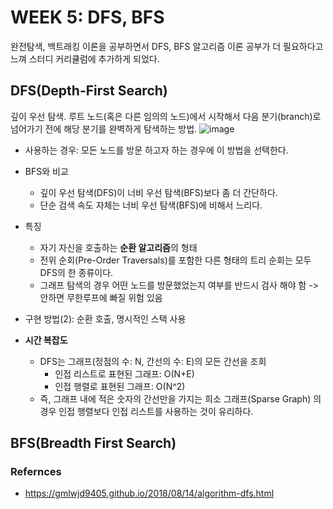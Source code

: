 # WEEK 5: DFS, BFS 
완전탐색, 백트래킹 이론을 공부하면서 DFS, BFS 알고리즘 이론 공부가 더 필요하다고 느껴 스터디 커리큘럼에 추가하게 되었다. 

## DFS(Depth-First Search)
깊이 우선 탐색. 루트 노드(혹은 다른 임의의 노드)에서 시작해서 다음 분기(branch)로 넘어가기 전에 해당 분기를 완벽하게 탐색하는 방법.
![image](https://github.com/java-coding-test/kjy/assets/65723420/a071ee01-b8d6-4fec-beb6-428a69cfa0b1)

* 사용하는 경우: 모든 노드를 방문 하고자 하는 경우에 이 방법을 선택한다.
* BFS와 비교 
  * 깊이 우선 탐색(DFS)이 너비 우선 탐색(BFS)보다 좀 더 간단하다.
  * 단순 검색 속도 자체는 너비 우선 탐색(BFS)에 비해서 느리다.
* 특징
  * 자기 자신을 호출하는 **순환 알고리즘**의 형태
  * 전위 순회(Pre-Order Traversals)를 포함한 다른 형태의 트리 순회는 모두 DFS의 한 종류이다.
  * 그래프 탐색의 경우 어떤 노드를 방문했었는지 여부를 반드시 검사 해야 함 -> 안하면 무한루프에 빠질 위험 있음
* 구현 방법(2): 순환 호출, 명시적인 스택 사용

* **시간 복잡도**
  * DFS는 그래프(정점의 수: N, 간선의 수: E)의 모든 간선을 조회
      * 인접 리스트로 표현된 그래프: O(N+E)
      * 인접 행렬로 표현된 그래프: O(N^2)
  * 즉, 그래프 내에 적은 숫자의 간선만을 가지는 희소 그래프(Sparse Graph) 의 경우 인접 행렬보다 인접 리스트를 사용하는 것이 유리하다.




## BFS(Breadth First Search) 

### Refernces 
* https://gmlwjd9405.github.io/2018/08/14/algorithm-dfs.html
